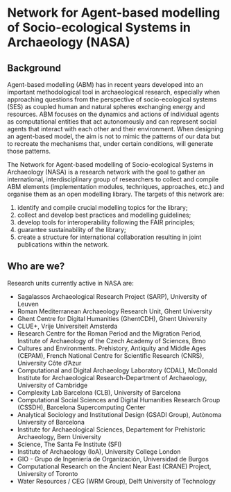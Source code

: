 # Network for Agent-based modelling of Socio-ecological Systems in Archaeology (NASA)
## Background

Agent-based modelling (ABM) has in recent years developed into an important methodological tool in archaeological research, especially when approaching questions from the perspective of socio-ecological systems (SES) as coupled human and natural spheres exchanging energy and resources. ABM focuses on the dynamics and actions of individual agents as computational entities that act autonomously and can represent social agents that interact with each other and their environment. When designing an agent-based model, the aim is not to mimic the patterns of our data but to recreate the mechanisms that, under certain conditions, will generate those patterns.

The Network for Agent-based modelling of Socio-ecological Systems in Archaeology (NASA) is a research network with the goal to gather an international, interdisciplinary group of researchers to collect and compile ABM elements (implementation modules, techniques, approaches, etc.) and organise them as an open modelling library. The targets of this network are:


1) identify and compile crucial modelling topics for the library;
2) collect and develop best practices and modelling guidelines;
3) develop tools for interoperability following the FAIR principles;
4) guarantee sustainability of the library;
5) create a structure for international collaboration resulting in joint publications within the network.


## Who are we?

Research units currently active in NASA are:

* Sagalassos Archaeological Research Project (SARP), University of Leuven
* Roman Mediterranean Archaeology Research Unit, Ghent University
* Ghent Centre for Digital Humanities (GhentCDH), Ghent University
* CLUE+, Vrije Universiteit Amsterda
* Research Centre for the Roman Period and the Migration Period, Institute of Archaeology of the Czech Academy of Sciences, Brno
* Cultures and Environments. Prehistory, Antiquity and Middle Ages (CEPAM), French National Centre for Scientific Research (CNRS), University Côte d’Azur
* Computational and Digital Archaeology Laboratory (CDAL), McDonald Institute for Archaeological Research-Department of Archaeology, University of Cambridge
* Complexity Lab Barcelona (CLB), University of Barcelona
* Computational Social Sciences and Digital Humanities Research Group (CSSDH), Barcelona Supercomputing Center
* Analytical Sociology and Institutional Design (GSADI Group), Autònoma University of Barcelona
* Institute for Archaeological Sciences, Departement for Prehistoric Archaeology, Bern University
* Science, The Santa Fe Institute (SFI)
* Institute of Archaeology (IoA), University College London
* GIO - Grupo de Ingeniería de Organización, Universidad de Burgos
* Computational Research on the Ancient Near East (CRANE) Project, University of Toronto
* Water Resources / CEG (WRM Group), Delft University of Technology 
